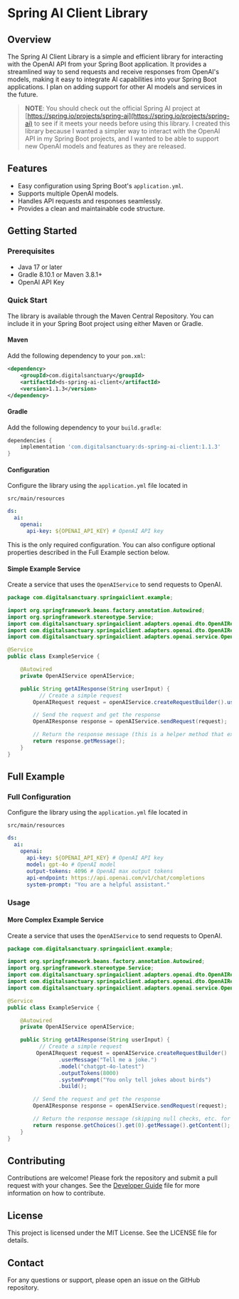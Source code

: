 # Spring AI Client Library

## Overview

The Spring AI Client Library is a simple and efficient library for interacting with the OpenAI API from your Spring Boot application. It provides a streamlined way to send requests and receive responses from OpenAI's models, making it easy to integrate AI capabilities into your Spring Boot applications. I plan on adding support for other AI models and services in the future.


> **NOTE**: You should check out the official Spring AI project at [https://spring.io/projects/spring-ai](https://spring.io/projects/spring-ai) to see if it meets your needs before using this library. I created this library because I wanted a simpler way to interact with the OpenAI API in my Spring Boot projects, and I wanted to be able to support new OpenAI models and features as they are released.


## Features

- Easy configuration using Spring Boot's `application.yml`.
- Supports multiple OpenAI models.
- Handles API requests and responses seamlessly.
- Provides a clean and maintainable code structure.

## Getting Started

### Prerequisites

- Java 17 or later
- Gradle 8.10.1 or Maven 3.8.1+
- OpenAI API Key

### Quick Start

The library is available through the Maven Central Repository. You can include it in your Spring Boot project using either Maven or Gradle.

#### Maven

Add the following dependency to your `pom.xml`:

```xml
<dependency>
    <groupId>com.digitalsanctuary</groupId>
    <artifactId>ds-spring-ai-client</artifactId>
    <version>1.1.3</version>
</dependency>
```

#### Gradle

Add the following dependency to your `build.gradle`:

```groovy
dependencies {
    implementation 'com.digitalsanctuary:ds-spring-ai-client:1.1.3'
}
```

#### Configuration

Configure the library using the `application.yml` file located in

`src/main/resources`



```yaml
ds:
  ai:
    openai:
      api-key: ${OPENAI_API_KEY} # OpenAI API key

```
This is the only required configuration. You can also configure optional properties described in the Full Example section below.

#### Simple Example Service

Create a service that uses the `OpenAIService` to send requests to OpenAI.

```java
package com.digitalsanctuary.springaiclient.example;

import org.springframework.beans.factory.annotation.Autowired;
import org.springframework.stereotype.Service;
import com.digitalsanctuary.springaiclient.adapters.openai.dto.OpenAIRequest;
import com.digitalsanctuary.springaiclient.adapters.openai.dto.OpenAIResponse;
import com.digitalsanctuary.springaiclient.adapters.openai.service.OpenAIService;

@Service
public class ExampleService {

    @Autowired
    private OpenAIService openAIService;

    public String getAIResponse(String userInput) {
          // Create a simple request
        OpenAIRequest request = openAIService.createRequestBuilder().userMessage("Tell me a joke.").build();

        // Send the request and get the response
        OpenAIResponse response = openAIService.sendRequest(request);

        // Return the response message (this is a helper method that extracts the message from the response)
        return response.getMessage();
    }
}
```



## Full Example

### Full Configuration

Configure the library using the `application.yml` file located in

`src/main/resources`


```yaml
ds:
  ai:
    openai:
      api-key: ${OPENAI_API_KEY} # OpenAI API key
      model: gpt-4o # OpenAI model
      output-tokens: 4096 # OpenAI max output tokens
      api-endpoint: https://api.openai.com/v1/chat/completions
      system-prompt: "You are a helpful assistant."
```



### Usage

#### More Complex Example Service

Create a service that uses the `OpenAIService` to send requests to OpenAI.

```java
package com.digitalsanctuary.springaiclient.example;

import org.springframework.beans.factory.annotation.Autowired;
import org.springframework.stereotype.Service;
import com.digitalsanctuary.springaiclient.adapters.openai.dto.OpenAIRequest;
import com.digitalsanctuary.springaiclient.adapters.openai.dto.OpenAIResponse;
import com.digitalsanctuary.springaiclient.adapters.openai.service.OpenAIService;

@Service
public class ExampleService {

    @Autowired
    private OpenAIService openAIService;

    public String getAIResponse(String userInput) {
          // Create a simple request
         OpenAIRequest request = openAIService.createRequestBuilder()
                .userMessage("Tell me a joke.")
                .model("chatgpt-4o-latest")
                .outputTokens(8000)
                .systemPrompt("You only tell jokes about birds")
                .build();

        // Send the request and get the response
        OpenAIResponse response = openAIService.sendRequest(request);

        // Return the response message (skipping null checks, etc. for brevity)
        return response.getChoices().get(0).getMessage().getContent();
    }
}
```



## Contributing

Contributions are welcome! Please fork the repository and submit a pull request with your changes.
See the [Developer Guide](DEVELOP.md) file for more information on how to contribute.

## License

This project is licensed under the MIT License. See the LICENSE file for details.

## Contact

For any questions or support, please open an issue on the GitHub repository.
